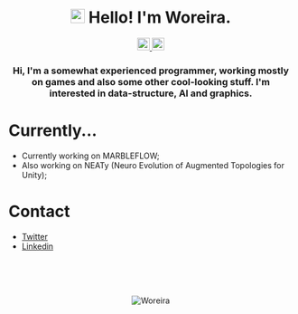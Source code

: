 <h1 align="center"><img src="https://media.giphy.com/media/hvRJCLFzcasrR4ia7z/giphy.gif" width="25px"> Hello! I'm Woreira.</h1>
<p align="center">
  <a href="https://www.linkedin.com/in/lucas-moreira-b5118117a/">
    <img alt="Woreira's Linkedin" width="22px" src="https://raw.githubusercontent.com/peterthehan/peterthehan/master/assets/linkedin.svg" />
  </a>
   <a href="https://twitter.com/Woreira">
    <img alt="Woreira's Twitter" width="22px" src="https://raw.githubusercontent.com/peterthehan/peterthehan/master/assets/twitter.svg" />
  </a>
</p>

<h3 align="center">Hi, I'm a somewhat experienced programmer, working mostly on games and also some other cool-looking stuff. I'm interested in data-structure, AI and graphics.<br></h3>

<h1>Currently...</h1>

- Currently working on MARBLEFLOW;<br>
- Also working on NEATy (Neuro Evolution of Augmented Topologies for Unity);<br>

<h1>Contact</h1>

- [Twitter](https://twitter.com/Woreira)<br>
- [Linkedin](https://www.linkedin.com/in/lucas-moreira-b5118117a/)<br>

<br><br><br>
<p align="center">
  <img src="https://github-readme-stats.vercel.app/api?username=Woreira&show_icons=true&theme=gotham" alt="Woreira"/>
  
 </p>
 <!---
 <img src="https://github-readme-stats.vercel.app/api/top-langs/?username=Woreira&langs_count=3&theme=gotham" />
---> 
